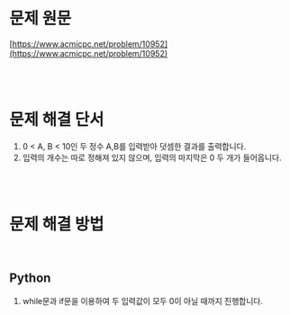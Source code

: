# 문제 원문

[https://www.acmicpc.net/problem/10952](https://www.acmicpc.net/problem/10952)

<br><br>

# 문제 해결 단서

1. 0 < A, B < 10인 두 정수 A,B를 입력받아 덧셈한 결과를 출력합니다.
2. 입력의 개수는 따로 정해져 있지 않으며, 입력의 마지막은 0 두 개가 들어옵니다.

<br><br>

# 문제 해결 방법

<br>

## Python

1. while문과 if문을 이용하여 두 입력값이 모두 0이 아닐 때까지 진행합니다.
